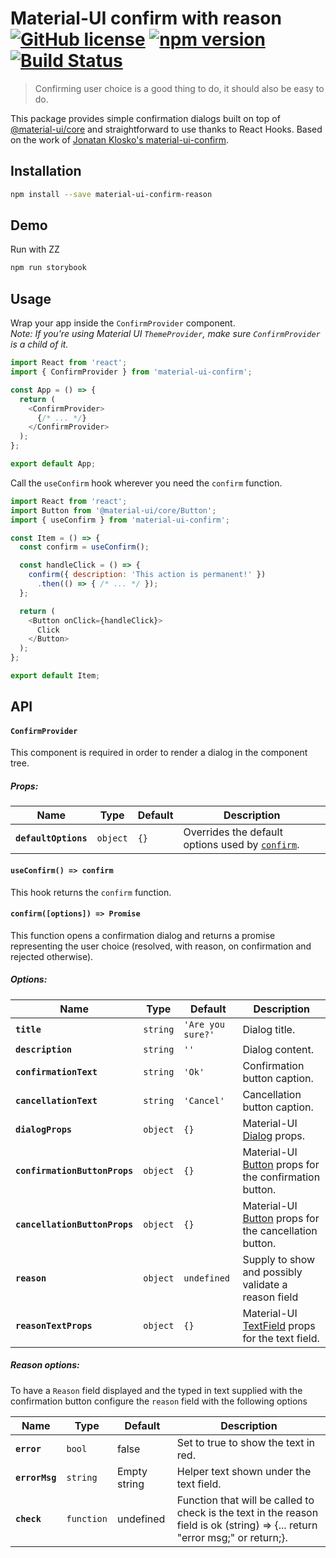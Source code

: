 # Material-UI confirm with reason [![GitHub license](https://img.shields.io/badge/license-MIT-blue.svg)](https://github.com/CycoPH/material-ui-confirm-reason/blob/master/LICENSE) [![npm version](https://img.shields.io/npm/v/material-ui-confirm-reason.svg)](https://www.npmjs.com/package/material-ui-confirm-reason) [![Build Status](https://travis-ci.com/github/CycoPH/material-ui-confirm-reason.svg?branch=master)](https://travis-ci.com/github/CycoPH/material-ui-confirm-reason) 

> Confirming user choice is a good thing to do, it should also be easy to do.

This package provides simple confirmation dialogs built on top of [@material-ui/core](https://material-ui.com/)
and straightforward to use thanks to React Hooks. Based on the work of [Jonatan Klosko's material-ui-confirm](https://github.com/jonatanklosko/material-ui-confirm).

## Installation

```sh
npm install --save material-ui-confirm-reason
```

## Demo

Run with ZZ
```sh 
npm run storybook
```

## Usage

Wrap your app inside the `ConfirmProvider` component.\
*Note: If you're using Material UI `ThemeProvider`, make sure `ConfirmProvider` is a child of it.*

```js
import React from 'react';
import { ConfirmProvider } from 'material-ui-confirm';

const App = () => {
  return (
    <ConfirmProvider>
      {/* ... */}
    </ConfirmProvider>
  );
};

export default App;
```

Call the `useConfirm` hook wherever you need the `confirm` function.

```js
import React from 'react';
import Button from '@material-ui/core/Button';
import { useConfirm } from 'material-ui-confirm';

const Item = () => {
  const confirm = useConfirm();

  const handleClick = () => {
    confirm({ description: 'This action is permanent!' })
      .then(() => { /* ... */ });
  };

  return (
    <Button onClick={handleClick}>
      Click
    </Button>
  );
};

export default Item;
```

## API

#### `ConfirmProvider`

This component is required in order to render a dialog in the component tree.

##### Props:

| Name | Type | Default | Description |
| ---- | ---- | ------- | ----------- |
| **`defaultOptions`** | `object` | `{}` | Overrides the default options used by [`confirm`](#useconfirm-confirm). |

#### `useConfirm() => confirm`

This hook returns the `confirm` function.

#### `confirm([options]) => Promise`

This function opens a confirmation dialog and returns a promise
representing the user choice (resolved, with reason, on confirmation and rejected otherwise).

##### Options:

| Name | Type | Default | Description |
| ---- | ---- | ------- | ----------- |
| **`title`** | `string` | `'Are you sure?'` | Dialog title. |
| **`description`** | `string` | `''` | Dialog content. |
| **`confirmationText`** | `string` | `'Ok'` | Confirmation button caption. |
| **`cancellationText`** | `string` | `'Cancel'` | Cancellation button caption. |
| **`dialogProps`** | `object` | `{}` | Material-UI [Dialog](https://material-ui.com/api/dialog/#props) props. |
| **`confirmationButtonProps`** | `object` | `{}` | Material-UI [Button](https://material-ui.com/api/button/#props) props for the confirmation button. |
| **`cancellationButtonProps`** | `object` | `{}` | Material-UI [Button](https://material-ui.com/api/dialog/#props) props for the cancellation button. |
| **`reason`** | `object` | `undefined` | Supply to show and possibly validate a reason field |
| **`reasonTextProps`** | `object` | `{}` | Material-UI [TextField](https://material-ui.com/components/text-fields) props for the text field. |

##### Reason options:
To have a `Reason` field displayed and the typed in text supplied with the confirmation button configure the `reason` field with the following options

| Name | Type | Default | Description |
| ---- | ---- | ------- | ----------- |
| **`error`** | `bool` | false | Set to true to show the text in red. |
| **`errorMsg`** | `string` | Empty string | Helper text shown under the text field. |
| **`check`** | `function` | undefined | Function that will be called to check is the text in the reason field is ok (string) => {... return "error msg;" or return;}. |
